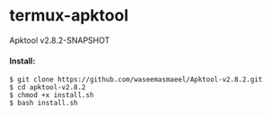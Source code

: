 
# termux-apktool
Apktool v2.8.2-SNAPSHOT 
#### Install:
``` console
$ git clone https://github.com/waseemasmaeel/Apktool-v2.8.2.git
$ cd apktool-v2.8.2
$ chmod +x install.sh
$ bash install.sh
```

